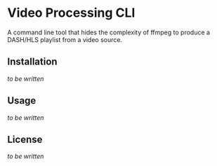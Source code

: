 # Video Processing CLI

A command line tool that hides the complexity of ffmpeg to produce a DASH/HLS playlist from a video source.

## Installation

_to be written_

## Usage

_to be written_

## License

_to be written_
